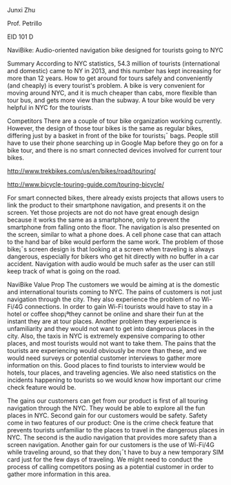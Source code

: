 Junxi Zhu

Prof. Petrillo

EID 101 D

NaviBike: Audio-oriented navigation bike designed for tourists going to NYC

Summary
	According to NYC statistics, 54.3 million of tourists (international and domestic) came to NY in 2013, and this number has kept increasing for more than 12 years. How to get around for tours safely and conveniently (and cheaply) is every tourist's problem. A bike is very convenient for moving around NYC, and it is much cheaper than cabs, more flexible than tour bus, and gets more view than the subway. A tour bike would be very helpful in NYC for the tourists.

Competitors
	There are a couple of tour bike organization working currently. However, the design of those tour bikes is the same as regular bikes, differing just by a basket in front of the bike for tourists¡¯ bags. People still have to use their phone searching up in Google Map before they go on for a bike tour, and there is no smart connected devices involved for current tour bikes.
	
http://www.trekbikes.com/us/en/bikes/road/touring/

http://www.bicycle-touring-guide.com/touring-bicycle/

For smart connected bikes, there already exists projects that allows users to link the product to their smartphone navigation, and presents it on the screen. Yet those projects are not do not have great enough design because it works the same as a smartphone, only to prevent the smartphone from falling onto the floor. The navigation is also presented on the screen, similar to what a phone does. A cell phone case that can attach to the hand bar of bike would perform the same work. The problem of those bike¡¯s screen design is that looking at a screen when traveling is always dangerous, especially for bikers who get hit directly with no buffer in a car accident. Navigation with audio would be much safer as the user can still keep track of what is going on the road.

NaviBike Value Prop
	The customers we would be aiming at is the domestic and international tourists coming to NYC. The pains of customers is not just navigation through the city. They also experience the problem of no Wi-Fi/4G connections. In order to gain Wi-Fi tourists would have to stay in a hotel or coffee shop¡ªthey cannot be online and share their fun at the instant they are at tour places. Another problem they experience is unfamiliarity and they would not want to get into dangerous places in the city. Also, the taxis in NYC is extremely expensive comparing to other places, and most tourists would not want to take them. The pains that the tourists are experiencing would obviously be more than these, and we would need surveys or potential customer interviews to gather more information on this. Good places to find tourists to interview would be hotels, tour places, and traveling agencies. We also need statistics on the incidents happening to tourists so we would know how important our crime check feature would be.
	
The gains our customers can get from our product is first of all touring navigation through the NYC. They would be able to explore all the fun places in NYC. Second gain for our customers would be safety. Safety come in two features of our product: One is the crime check feature that prevents tourists unfamiliar to the places to travel in the dangerous places in NYC. The second is the audio navigation that provides more safety than a screen navigation. Another gain for our customers is the use of Wi-Fi/4G while traveling around, so that they don¡¯t have to buy a new temporary SIM card just for the few days of traveling. We might need to conduct the process of calling competitors posing as a potential customer in order to gather more information in this area.

